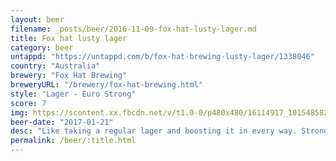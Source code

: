 ```yaml
---
layout: beer
filename: _posts/beer/2016-11-09-fox-hat-lusty-lager.md
title: Fox hat lusty lager
category: beer
untappd: "https://untappd.com/b/fox-hat-brewing-lusty-lager/1338046"
country: "Australia"
brewery: "Fox Hat Brewing"
breweryURL: "/brewery/fox-hat-brewing.html"
style: "Lager - Euro Strong"
score: 7
img: https://scontent.xx.fbcdn.net/v/t1.0-0/p480x480/16114917_10154858211963745_3970347282156621209_n.jpg?oh=b9514fb91239ce60799f827662010e69&oe=59BA616D
beer-date: "2017-01-21"
desc: "Like taking a regular lager and boosting it in every way. Stronger, more flavour and less harshness. Good for enjoying at a moderate pace"
permalink: /beer/:title.html
---
```

